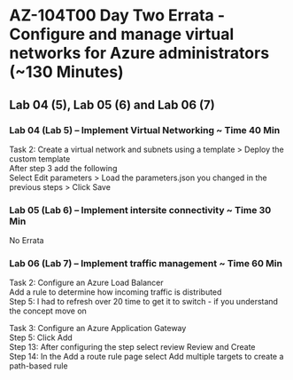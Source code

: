 # AZ-104T00 Day Two Errata - Configure and manage virtual networks for Azure administrators (~130 Minutes)
## Lab 04 (5), Lab 05 (6) and Lab 06 (7) 

### Lab 04 (Lab 5) – Implement Virtual Networking ~ Time 40 Min

Task 2: Create a virtual network and subnets using a template > Deploy the custom template <br>
After step 3 add the following <br>
Select Edit parameters > Load the parameters.json you changed in the previous steps > Click Save <br>

### Lab 05 (Lab 6) – Implement intersite connectivity ~ Time 30 Min

No Errata <br>

### Lab 06 (Lab 7) – Implement traffic management ~ Time 60 Min

Task 2: Configure an Azure Load Balancer <br>
Add a rule to determine how incoming traffic is distributed <br>
Step 5:  I had to refresh over 20 time to get it to switch - if you understand the concept move on <br>

Task 3: Configure an Azure Application Gateway <br>
Step 5: Click Add <br>
Step 13: After configuring the step select review Review and Create <br>
Step 14: In the Add a route rule page select Add multiple targets to create a path-based rule <br>

